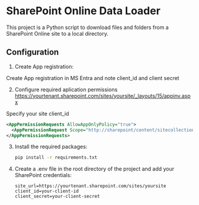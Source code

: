 # SharePoint Online Data Loader

This project is a Python script to download files and folders from a SharePoint Online site to a local directory.

## Configuration

1. Create App registration:

Create App registration in MS Entra and note client_id and client secret

2. Configure required aplication permissions
https://yourtenant.sharepoint.com/sites/yoursite/_layouts/15/appinv.aspx

Specify your site client_id

```xml
<AppPermissionRequests AllowAppOnlyPolicy="true">
  <AppPermissionRequest Scope="http://sharepoint/content/sitecollection/web" Right="Read" />
</AppPermissionRequests>
```

3. Install the required packages:

    ```sh
    pip install -r requirements.txt
    ```

4. Create a .env file in the root directory of the project and add your SharePoint credentials:

    ```env
    site_url=https://yourtenant.sharepoint.com/sites/yoursite
    client_id=your-client-id
    client_secret=your-client-secret
    ```